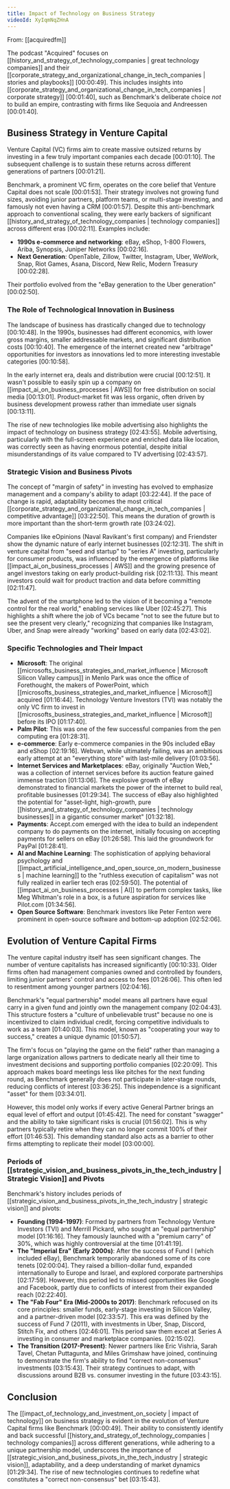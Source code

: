 ```yaml
---
title: Impact of Technology on Business Strategy
videoId: XyIqmNqZHnA
---
```


From: [[acquiredfm]] <br/> 

The podcast "Acquired" focuses on [[history_and_strategy_of_technology_companies | great technology companies]] and their [[corporate_strategy_and_organizational_change_in_tech_companies | stories and playbooks]] <a class="yt-timestamp" data-t="00:00:49">[00:00:49]</a>. This includes insights into [[corporate_strategy_and_organizational_change_in_tech_companies | corporate strategy]] <a class="yt-timestamp" data-t="00:01:40">[00:01:40]</a>, such as Benchmark's deliberate choice *not* to build an empire, contrasting with firms like Sequoia and Andreessen <a class="yt-timestamp" data-t="00:01:40">[00:01:40]</a>.

## Business Strategy in Venture Capital

Venture Capital (VC) firms aim to create massive outsized returns by investing in a few truly important companies each decade <a class="yt-timestamp" data-t="00:01:10">[00:01:10]</a>. The subsequent challenge is to sustain these returns across different generations of partners <a class="yt-timestamp" data-t="00:01:21">[00:01:21]</a>.

Benchmark, a prominent VC firm, operates on the core belief that Venture Capital does not scale <a class="yt-timestamp" data-t="00:01:53">[00:01:53]</a>. Their strategy involves not growing fund sizes, avoiding junior partners, platform teams, or multi-stage investing, and famously not even having a CRM <a class="yt-timestamp" data-t="00:01:57">[00:01:57]</a>. Despite this anti-benchmark approach to conventional scaling, they were early backers of significant [[history_and_strategy_of_technology_companies | technology companies]] across different eras <a class="yt-timestamp" data-t="00:02:11">[00:02:11]</a>. Examples include:
*   **1990s e-commerce and networking**: eBay, eShop, 1-800 Flowers, Ariba, Synopsis, Juniper Networks <a class="yt-timestamp" data-t="00:02:16">[00:02:16]</a>.
*   **Next Generation**: OpenTable, Zillow, Twitter, Instagram, Uber, WeWork, Snap, Riot Games, Asana, Discord, New Relic, Modern Treasury <a class="yt-timestamp" data-t="00:02:28">[00:02:28]</a>.

Their portfolio evolved from the "eBay generation to the Uber generation" <a class="yt-timestamp" data-t="00:02:50">[00:02:50]</a>.

### The Role of Technological Innovation in Business

The landscape of business has drastically changed due to technology <a class="yt-timestamp" data-t="00:10:48">[00:10:48]</a>. In the 1990s, businesses had different economics, with lower gross margins, smaller addressable markets, and significant distribution costs <a class="yt-timestamp" data-t="00:10:40">[00:10:40]</a>. The emergence of the internet created new "arbitrage" opportunities for investors as innovations led to more interesting investable categories <a class="yt-timestamp" data-t="00:10:58">[00:10:58]</a>.

In the early internet era, deals and distribution were crucial <a class="yt-timestamp" data-t="00:12:51">[00:12:51]</a>. It wasn't possible to easily spin up a company on [[impact_ai_on_business_processes | AWS]] for free distribution on social media <a class="yt-timestamp" data-t="00:13:01">[00:13:01]</a>. Product-market fit was less organic, often driven by business development prowess rather than immediate user signals <a class="yt-timestamp" data-t="00:13:11">[00:13:11]</a>.

The rise of new technologies like mobile advertising also highlights the impact of technology on business strategy <a class="yt-timestamp" data-t="02:43:55">[02:43:55]</a>. Mobile advertising, particularly with the full-screen experience and enriched data like location, was correctly seen as having enormous potential, despite initial misunderstandings of its value compared to TV advertising <a class="yt-timestamp" data-t="02:43:57">[02:43:57]</a>.

### Strategic Vision and Business Pivots

The concept of "margin of safety" in investing has evolved to emphasize management and a company's ability to adapt <a class="yt-timestamp" data-t="03:22:44">[03:22:44]</a>. If the pace of change is rapid, adaptability becomes the most critical [[corporate_strategy_and_organizational_change_in_tech_companies | competitive advantage]] <a class="yt-timestamp" data-t="03:22:50">[03:22:50]</a>. This means the duration of growth is more important than the short-term growth rate <a class="yt-timestamp" data-t="03:24:02">[03:24:02]</a>.

Companies like eOpinions (Naval Ravikant's first company) and Friendster show the dynamic nature of early internet businesses <a class="yt-timestamp" data-t="02:12:31">[02:12:31]</a>. The shift in venture capital from "seed and startup" to "series A" investing, particularly for consumer products, was influenced by the emergence of platforms like [[impact_ai_on_business_processes | AWS]] and the growing presence of angel investors taking on early product-building risk <a class="yt-timestamp" data-t="02:11:13">[02:11:13]</a>. This meant investors could wait for product traction and data before committing <a class="yt-timestamp" data-t="02:11:47">[02:11:47]</a>.

The advent of the smartphone led to the vision of it becoming a "remote control for the real world," enabling services like Uber <a class="yt-timestamp" data-t="02:45:27">[02:45:27]</a>. This highlights a shift where the job of VCs became "not to see the future but to see the present very clearly," recognizing that companies like Instagram, Uber, and Snap were already "working" based on early data <a class="yt-timestamp" data-t="02:43:02">[02:43:02]</a>.

### Specific Technologies and Their Impact

*   **Microsoft**: The original [[microsofts_business_strategies_and_market_influence | Microsoft Silicon Valley campus]] in Menlo Park was once the office of Forethought, the makers of PowerPoint, which [[microsofts_business_strategies_and_market_influence | Microsoft]] acquired <a class="yt-timestamp" data-t="01:16:44">[01:16:44]</a>. Technology Venture Investors (TVI) was notably the only VC firm to invest in [[microsofts_business_strategies_and_market_influence | Microsoft]] before its IPO <a class="yt-timestamp" data-t="01:17:40">[01:17:40]</a>.
*   **Palm Pilot**: This was one of the few successful companies from the pen computing era <a class="yt-timestamp" data-t="01:28:31">[01:28:31]</a>.
*   **e-commerce**: Early e-commerce companies in the 90s included eBay and eShop <a class="yt-timestamp" data-t="02:19:16">[02:19:16]</a>. Webvan, while ultimately failing, was an ambitious early attempt at an "everything store" with last-mile delivery <a class="yt-timestamp" data-t="01:03:56">[01:03:56]</a>.
*   **Internet Services and Marketplaces**: eBay, originally "Auction Web," was a collection of internet services before its auction feature gained immense traction <a class="yt-timestamp" data-t="01:13:06">[01:13:06]</a>. The explosive growth of eBay demonstrated to financial markets the power of the internet to build real, profitable businesses <a class="yt-timestamp" data-t="01:29:34">[01:29:34]</a>. The success of eBay also highlighted the potential for "asset-light, high-growth, pure [[history_and_strategy_of_technology_companies | technology businesses]] in a gigantic consumer market" <a class="yt-timestamp" data-t="01:32:18">[01:32:18]</a>.
*   **Payments**: Accept.com emerged with the idea to build an independent company to do payments on the internet, initially focusing on accepting payments for sellers on eBay <a class="yt-timestamp" data-t="01:26:58">[01:26:58]</a>. This laid the groundwork for PayPal <a class="yt-timestamp" data-t="01:28:41">[01:28:41]</a>.
*   **AI and Machine Learning**: The sophistication of applying behavioral psychology and [[impact_artificial_intelligence_and_open_source_on_modern_businesses | machine learning]] to the "ruthless execution of capitalism" was not fully realized in earlier tech eras <a class="yt-timestamp" data-t="02:59:50">[02:59:50]</a>. The potential of [[impact_ai_on_business_processes | AI]] to perform complex tasks, like Meg Whitman's role in a box, is a future aspiration for services like Pilot.com <a class="yt-timestamp" data-t="01:34:56">[01:34:56]</a>.
*   **Open Source Software**: Benchmark investors like Peter Fenton were prominent in open-source software and bottom-up adoption <a class="yt-timestamp" data-t="02:52:06">[02:52:06]</a>.

## Evolution of Venture Capital Firms

The venture capital industry itself has seen significant changes. The number of venture capitalists has increased significantly <a class="yt-timestamp" data-t="00:10:33">[00:10:33]</a>. Older firms often had management companies owned and controlled by founders, limiting junior partners' control and access to fees <a class="yt-timestamp" data-t="01:26:06">[01:26:06]</a>. This often led to resentment among younger partners <a class="yt-timestamp" data-t="02:04:16">[02:04:16]</a>.

Benchmark's "equal partnership" model means all partners have equal carry in a given fund and jointly own the management company <a class="yt-timestamp" data-t="02:04:43">[02:04:43]</a>. This structure fosters a "culture of unbelievable trust" because no one is incentivized to claim individual credit, forcing competitive individuals to work as a team <a class="yt-timestamp" data-t="01:40:03">[01:40:03]</a>. This model, known as "cooperating your way to success," creates a unique dynamic <a class="yt-timestamp" data-t="01:50:57">[01:50:57]</a>.

The firm's focus on "playing the game on the field" rather than managing a large organization allows partners to dedicate nearly all their time to investment decisions and supporting portfolio companies <a class="yt-timestamp" data-t="02:20:09">[02:20:09]</a>. This approach makes board meetings less like pitches for the next funding round, as Benchmark generally does not participate in later-stage rounds, reducing conflicts of interest <a class="yt-timestamp" data-t="03:36:25">[03:36:25]</a>. This independence is a significant "asset" for them <a class="yt-timestamp" data-t="03:34:01">[03:34:01]</a>.

However, this model only works if every active General Partner brings an equal level of effort and output <a class="yt-timestamp" data-t="01:45:42">[01:45:42]</a>. The need for constant "swagger" and the ability to take significant risks is crucial <a class="yt-timestamp" data-t="01:56:02">[01:56:02]</a>. This is why partners typically retire when they can no longer commit 100% of their effort <a class="yt-timestamp" data-t="01:46:53">[01:46:53]</a>. This demanding standard also acts as a barrier to other firms attempting to replicate their model <a class="yt-timestamp" data-t="03:00:00">[03:00:00]</a>.

### Periods of [[strategic_vision_and_business_pivots_in_the_tech_industry | Strategic Vision]] and Pivots

Benchmark's history includes periods of [[strategic_vision_and_business_pivots_in_the_tech_industry | strategic vision]] and pivots:

*   **Founding (1994-1997)**: Formed by partners from Technology Venture Investors (TVI) and Merrill Pickard, who sought an "equal partnership" model <a class="yt-timestamp" data-t="01:16:16">[01:16:16]</a>. They famously launched with a "premium carry" of 30%, which was highly controversial at the time <a class="yt-timestamp" data-t="01:41:19">[01:41:19]</a>.
*   **The "Imperial Era" (Early 2000s)**: After the success of Fund I (which included eBay), Benchmark temporarily abandoned some of its core tenets <a class="yt-timestamp" data-t="02:00:04">[02:00:04]</a>. They raised a billion-dollar fund, expanded internationally to Europe and Israel, and explored corporate partnerships <a class="yt-timestamp" data-t="02:17:59">[02:17:59]</a>. However, this period led to missed opportunities like Google and Facebook, partly due to conflicts of interest from their expanded reach <a class="yt-timestamp" data-t="02:22:40">[02:22:40]</a>.
*   **The "Fab Four" Era (Mid-2000s to 2017)**: Benchmark refocused on its core principles: smaller funds, early-stage investing in Silicon Valley, and a partner-driven model <a class="yt-timestamp" data-t="02:33:57">[02:33:57]</a>. This era was defined by the success of Fund 7 (2011), with investments in Uber, Snap, Discord, Stitch Fix, and others <a class="yt-timestamp" data-t="02:46:01">[02:46:01]</a>. This period saw them excel at Series A investing in consumer and marketplace companies. <a class="yt-timestamp" data-t="02:15:02">[02:15:02]</a>.
*   **The Transition (2017-Present)**: Newer partners like Eric Vishria, Sarah Tavel, Chetan Puttagunta, and Miles Grimshaw have joined, continuing to demonstrate the firm's ability to find "correct non-consensus" investments <a class="yt-timestamp" data-t="03:15:43">[03:15:43]</a>. Their strategy continues to adapt, with discussions around B2B vs. consumer investing in the future <a class="yt-timestamp" data-t="03:43:15">[03:43:15]</a>.

## Conclusion

The [[impact_of_technology_and_investment_on_society | impact of technology]] on business strategy is evident in the evolution of Venture Capital firms like Benchmark <a class="yt-timestamp" data-t="00:00:49">[00:00:49]</a>. Their ability to consistently identify and back successful [[history_and_strategy_of_technology_companies | technology companies]] across different generations, while adhering to a unique partnership model, underscores the importance of [[strategic_vision_and_business_pivots_in_the_tech_industry | strategic vision]], adaptability, and a deep understanding of market dynamics <a class="yt-timestamp" data-t="01:29:34">[01:29:34]</a>. The rise of new technologies continues to redefine what constitutes a "correct non-consensus" bet <a class="yt-timestamp" data-t="03:15:43">[03:15:43]</a>.